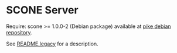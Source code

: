 # SCONE Server #

Require: scone >= 1.0.0-2 (Debian package) available at [pike debian repository](http://pike.esi.uclm.es).

See [README.legacy](https://bitbucket.org/arco_group/scone-server/raw/tip/README.legacy) for a description.